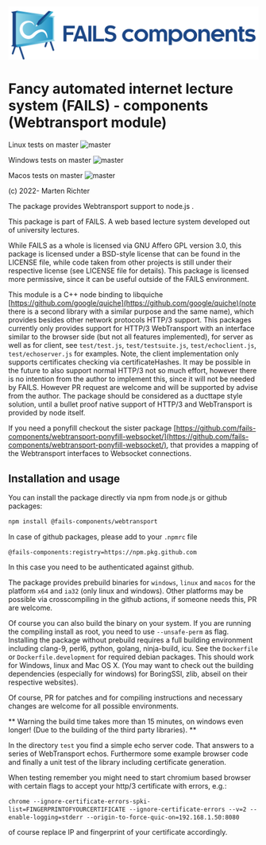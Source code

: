 !["FAILS logo"](failslogo.svg)
# Fancy automated internet lecture system (**FAILS**) - components (Webtransport module)

Linux tests on master ![master](https://github.com/fails-components/webtransport/actions/workflows/libtest-linux.yml/badge.svg?branch=master)

Windows tests on master ![master](https://github.com/fails-components/webtransport/actions/workflows/libtest-windows.yml/badge.svg?branch=master)

Macos tests on master ![master](https://github.com/fails-components/webtransport/actions/workflows/libtest-macos.yml/badge.svg?branch=master)

(c) 2022- Marten Richter

The package provides Webtransport support to node.js .

This package is part of FAILS.
A web based lecture system developed out of university lectures.

While FAILS as a whole is licensed via GNU Affero GPL version 3.0, this package is licensed under a BSD-style license that can be found in the LICENSE file, while code taken from other projects is still under their respective license (see LICENSE file for details).
This package is licensed more permissive, since it can be useful outside of the FAILS environment.

This module is a C++ node binding to libquiche [https://github.com/google/quiche](https://github.com/google/quiche)(note there is a second library with a similar purpose and the same name), which provides besides other network protocols HTTP/3 support.
This packages currently only provides support for HTTP/3 WebTransport with an interface similar to the browser side (but not all features implemented), for server as well as for client, see `test/test.js`, `test/testsuite.js`, `test/echoclient.js`, `test/echoserver.js`  for examples.
Note, the client implementation only supports certificates checking via certificateHashes.
It may be possible in the future to also support normal HTTP/3 not so much effort, however there is no intention from the author to implement this, since it will not be needed by FAILS. However PR request are welcome and will be supported by advise from the author.
The package should be considered as a ducttape style solution, until a bullet proof native support of HTTP/3 and WebTransport is provided by node itself.

If you need a ponyfill checkout the sister package [https://github.com/fails-components/webtransport-ponyfill-websocket/](https://github.com/fails-components/webtransport-ponyfill-websocket/),
that provides a mapping of the Webtransport interfaces to Websocket connections.



## Installation and usage
You can install the package directly via npm from node.js or github packages:

```bash
npm install @fails-components/webtransport
```
In case of github packages, please add to your `.npmrc` file
```
@fails-components:registry=https://npm.pkg.github.com
```
In this case you need to be authenticated against github.

The package provides prebuild binaries for `windows`, `linux` and `macos` for the platform `x64` and `ia32` (only linux and windows). 
Other platforms may be possible via crosscompiling in the github actions, if someone needs this, PR are welcome.

Of course you can also build the binary on your system.
If you are running the compiling install as root, you need to use `--unsafe-perm` as flag.
Installing the package without prebuild requires a full building environment including clang-9, perl6, python, golang,  ninja-build, icu. See the `Dockerfile` or `Dockerfile.development` for required debian packages. 
This should work for Windows, linux and Mac OS X. 
(You may want to check out the building dependencies (especially for windows) for BoringSSl, zlib, abseil on their respective websites).

Of course,  PR for patches and for compiling instructions and necessary changes are welcome for all possible environments. 

** Warning the build time takes more than 15 minutes, on windows even longer! (Due to the building of the third party libraries). **

In the directory `test` you find a simple echo server code. That answers to a series of WebTransport echos. Furthermore some example browser code and finally a unit test of the library including certificate generation. 

When testing remember you might need to start chromium based browser with certain flags to accept your http/3 certificate with errors, e.g.:
```
chrome --ignore-certificate-errors-spki-list=FINGERPRINTOFYOURCERTIFICATE --ignore-certificate-errors --v=2 --enable-logging=stderr --origin-to-force-quic-on=192.168.1.50:8080
```
of course replace IP and fingerprint of your certificate accordingly.
